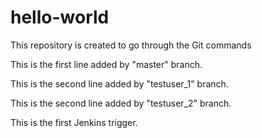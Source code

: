 # hello-world
This repository is created to go through the Git commands

This is the first line added by "master" branch.

This is the second line added by "testuser_1" branch.

This is the second line added by "testuser_2" branch.

This is the first Jenkins trigger.